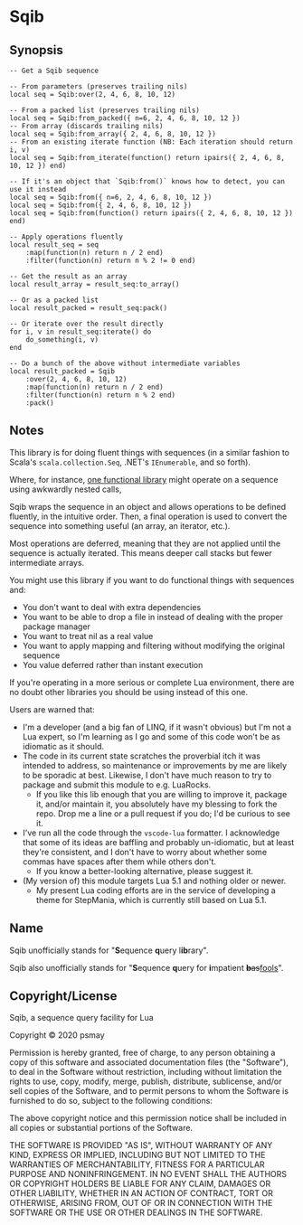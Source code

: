 Sqib
====

Synopsis
--------

    -- Get a Sqib sequence

    -- From parameters (preserves trailing nils)
    local seq = Sqib:over(2, 4, 6, 8, 10, 12)

    -- From a packed list (preserves trailing nils)
    local seq = Sqib:from_packed({ n=6, 2, 4, 6, 8, 10, 12 })
    -- From array (discards trailing nils)
    local seq = Sqib:from_array({ 2, 4, 6, 8, 10, 12 })
    -- From an existing iterate function (NB: Each iteration should return i, v)
    local seq = Sqib:from_iterate(function() return ipairs({ 2, 4, 6, 8, 10, 12 }) end)

    -- If it's an object that `Sqib:from()` knows how to detect, you can use it instead
    local seq = Sqib:from({ n=6, 2, 4, 6, 8, 10, 12 })
    local seq = Sqib:from({ 2, 4, 6, 8, 10, 12 })
    local seq = Sqib:from(function() return ipairs({ 2, 4, 6, 8, 10, 12 }) end)

    -- Apply operations fluently
    local result_seq = seq
        :map(function(n) return n / 2 end)
        :filter(function(n) return n % 2 != 0 end)

    -- Get the result as an array
    local result_array = result_seq:to_array()

    -- Or as a packed list
    local result_packed = result_seq:pack()

    -- Or iterate over the result directly
    for i, v in result_seq:iterate() do
        do_something(i, v)
    end

    -- Do a bunch of the above without intermediate variables
    local result_packed = Sqib
        :over(2, 4, 6, 8, 10, 12)
        :map(function(n) return n / 2 end)
        :filter(function(n) return n % 2 end)
        :pack()

Notes
-----

This library is for doing fluent things with sequences (in a similar fashion to Scala's `scala.collection.Seq`, .NET's `IEnumerable`, and so forth).

Where, for instance, [one functional library](http://lua-users.org/wiki/FunctionalLibrary) might operate on a sequence using awkwardly nested calls,

Sqib wraps the sequence in an object and allows operations to be defined fluently, in the intuitive order. Then, a final operation is used to convert the sequence into something useful (an array, an iterator, etc.).

Most operations are deferred, meaning that they are not applied until the sequence is actually iterated. This means deeper call stacks but fewer intermediate arrays.

You might use this library if you want to do functional things with sequences and:

*   You don't want to deal with extra dependencies
*   You want to be able to drop a file in instead of dealing with the proper package manager
*   You want to treat nil as a real value
*   You want to apply mapping and filtering without modifying the original sequence
*   You value deferred rather than instant execution

If you're operating in a more serious or complete Lua environment, there are no doubt other libraries you should be using instead of this one.

Users are warned that:

*   I'm a developer (and a big fan of LINQ, if it wasn't obvious) but I'm not a Lua expert, so I'm learning as I go and some of this code won't be as idiomatic as it should.
*   The code in its current state scratches the proverbial itch it was intended to address, so maintenance or improvements by me are likely to be sporadic at best. Likewise, I don't have much reason to try to package and submit this module to e.g. LuaRocks.
    *   If you like this lib enough that you are willing to improve it, package it, and/or maintain it, you absolutely have my blessing to fork the repo. Drop me a line or a pull request if you do; I'd be curious to see it.
*   I've run all the code through the `vscode-lua` formatter. I acknowledge that some of its ideas are baffling and probably un-idiomatic, but at least they're consistent, and I don't have to worry about whether some commas have spaces after them while others don't.
    *   If you know a better-looking alternative, please suggest it.
*   (My version of) this module targets Lua 5.1 and nothing older or newer.
    *   My present Lua coding efforts are in the service of developing a theme for StepMania, which is currently still based on Lua 5.1.

Name
----

Sqib unofficially stands for "**S**equence **q**uery l**ib**rary".

Sqib also unofficially stands for "**S**equence **q**uery for **i**mpatient <s>**b**as</s><ins>fools</ins>".

Copyright/License
-----------------

Sqib, a sequence query facility for Lua

Copyright © 2020 psmay

Permission is hereby granted, free of charge, to any person obtaining a copy of this software and associated documentation files (the "Software"), to deal in the Software without restriction, including without limitation the rights to use, copy, modify, merge, publish, distribute, sublicense, and/or sell copies of the Software, and to permit persons to whom the Software is furnished to do so, subject to the following conditions:

The above copyright notice and this permission notice shall be included in all copies or substantial portions of the Software.

THE SOFTWARE IS PROVIDED "AS IS", WITHOUT WARRANTY OF ANY KIND, EXPRESS OR IMPLIED, INCLUDING BUT NOT LIMITED TO THE WARRANTIES OF MERCHANTABILITY, FITNESS FOR A PARTICULAR PURPOSE AND NONINFRINGEMENT. IN NO EVENT SHALL THE AUTHORS OR COPYRIGHT HOLDERS BE LIABLE FOR ANY CLAIM, DAMAGES OR OTHER LIABILITY, WHETHER IN AN ACTION OF CONTRACT, TORT OR OTHERWISE, ARISING FROM, OUT OF OR IN CONNECTION WITH THE SOFTWARE OR THE USE OR OTHER DEALINGS IN THE SOFTWARE.
